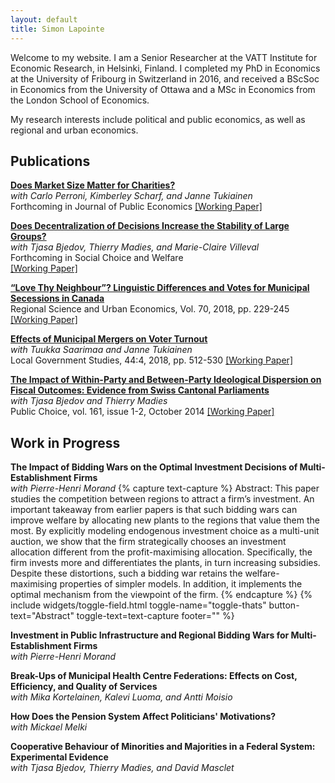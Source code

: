 ```yaml
---
layout: default
title: Simon Lapointe
---
```


Welcome to my website. I am a Senior Researcher at the VATT Institute for Economic Research, in Helsinki, Finland. I completed my PhD in Economics at the University of Fribourg in Switzerland in 2016, and received a BScSoc in Economics from the University of Ottawa and a MSc in Economics from the London School of Economics.

My research interests include political and public economics, as well as regional and urban economics.

## Publications

[**Does Market Size Matter for Charities?**]()  
*with Carlo Perroni, Kimberley Scharf, and Janne Tukiainen*  
Forthcoming in Journal of Public Economics
[\[Working Paper\]]()

[**Does Decentralization of Decisions Increase the Stability of Large Groups?**](https://link.springer.com/article/10.1007%2Fs00355-018-1133-5)  
*with Tjasa Bjedov, Thierry Madies, and Marie-Claire Villeval*  
Forthcoming in Social Choice and Welfare  
[\[Working Paper\]](https://www.iza.org/publications/dp/11364/does-decentralization-of-decisions-increase-the-stability-of-large-groups)

[**“Love Thy Neighbour”? Linguistic Differences and Votes for Municipal Secessions in Canada**](https://doi.org/10.1016/j.regsciurbeco.2018.04.008)  
Regional Science and Urban Economics, Vol. 70, 2018, pp. 229-245
[\[Working Paper\]](http://vatt.fi/documents/2956369/6462785/wp107.pdf/c94cbacd-1867-4c96-925a-b8de4f708705/wp107.pdf.pdf)

[**Effects of Municipal Mergers on Voter Turnout**](https://www.tandfonline.com/doi/full/10.1080/03003930.2018.1465936)  
*with Tuukka Saarimaa and Janne Tukiainen*  
Local Government Studies, 44:4, 2018, pp. 512-530
[\[Working Paper\]](http://vatt.fi/documents/2956369/6462785/wp106.pdf/8235afba-43b9-4053-834d-6fa626a1839e/wp106.pdf.pdf)

[**The Impact of Within-Party and Between-Party Ideological Dispersion on Fiscal Outcomes: Evidence from Swiss Cantonal Parliaments**](http://link.springer.com/article/10.1007/s11127-013-0149-8)  
*with Tjasa Bjedov and Thierry Madies*  
Public Choice, vol. 161, issue 1-2, October 2014
[\[Working Paper\]](http://econpapers.repec.org/paper/gatwpaper/1435.htm)

## Work in Progress

**The Impact of Bidding Wars on the Optimal Investment Decisions of Multi-Establishment Firms**  
*with Pierre-Henri Morand* 
{% capture text-capture %}
Abstract: This paper studies the competition between regions to attract a firm’s investment. An important takeaway from earlier papers is that such bidding wars can improve welfare by allocating new plants to the regions that value them the most. By explicitly modeling endogenous investment choice as a multi-unit auction, we show that the firm strategically chooses an investment allocation different from the profit-maximising allocation. Specifically, the firm invests more and differentiates the plants, in turn increasing subsidies. Despite these distortions, such a bidding war retains the welfare-maximising properties of simpler models. In addition, it implements the optimal mechanism from the viewpoint of the firm.
{% endcapture %}
{% include widgets/toggle-field.html toggle-name="toggle-thats" button-text="Abstract" toggle-text=text-capture  footer="" %}


**Investment in Public Infrastructure and Regional Bidding Wars for Multi-Establishment Firms**  
*with Pierre-Henri Morand*

**Break-Ups of Municipal Health Centre Federations: Effects on Cost, Efficiency, and Quality of Services**  
*with Mika Kortelainen, Kalevi Luoma, and Antti Moisio*

**How Does the Pension System Affect Politicians' Motivations?**  
*with Mickael Melki*

**Cooperative Behaviour of Minorities and Majorities in a Federal System: Experimental Evidence**  
*with Tjasa Bjedov, Thierry Madies, and David Masclet*
